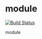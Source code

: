 # module

[![Build Status](https://travis-ci.org/alina-maslo/module.svg?branch=master)](https://travis-ci.org/alina-maslo/module)

module
